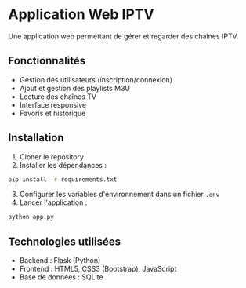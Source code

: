 # Application Web IPTV

Une application web permettant de gérer et regarder des chaînes IPTV.

## Fonctionnalités

- Gestion des utilisateurs (inscription/connexion)
- Ajout et gestion des playlists M3U
- Lecture des chaînes TV
- Interface responsive
- Favoris et historique

## Installation

1. Cloner le repository
2. Installer les dépendances :
```bash
pip install -r requirements.txt
```

3. Configurer les variables d'environnement dans un fichier `.env`
4. Lancer l'application :
```bash
python app.py
```

## Technologies utilisées

- Backend : Flask (Python)
- Frontend : HTML5, CSS3 (Bootstrap), JavaScript
- Base de données : SQLite
